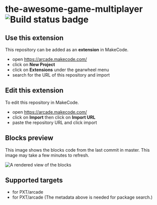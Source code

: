 # the-awesome-game-multiplayer ![Build status badge](https://github.com/joey-droid/the-awesome-game-multiplayer/workflows/MakeCode/badge.svg)



## Use this extension

This repository can be added as an **extension** in MakeCode.

* open https://arcade.makecode.com/
* click on **New Project**
* click on **Extensions** under the gearwheel menu
* search for the URL of this repository and import

## Edit this extension

To edit this repository in MakeCode.

* open https://arcade.makecode.com/
* click on **Import** then click on **Import URL**
* paste the repository URL and click import

## Blocks preview

This image shows the blocks code from the last commit in master.
This image may take a few minutes to refresh.

![A rendered view of the blocks](https://github.com/joey-droid/the-awesome-game-multiplayer/raw/master/.makecode/blocks.png)

## Supported targets

* for PXT/arcade
* for PXT/arcade
(The metadata above is needed for package search.)

